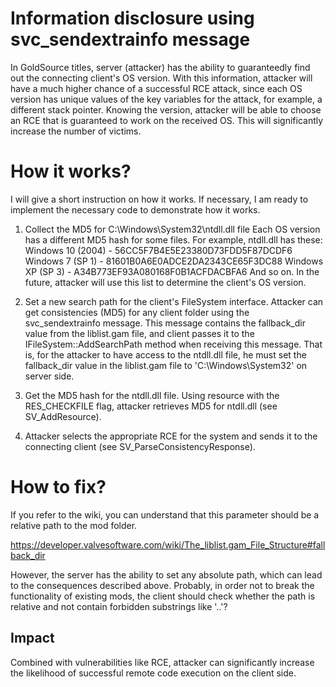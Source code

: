 # Information disclosure using svc_sendextrainfo message

In GoldSource titles, server (attacker) has the ability to guaranteedly find out the connecting client's OS version. With this information, attacker will have a much higher chance of a successful RCE attack, since each OS version has unique values of the key variables for the attack, for example, a different stack pointer. Knowing the version, attacker will be able to choose an RCE that is guaranteed to work on the received OS. This will significantly increase the number of victims.

# How it works?

I will give a short instruction on how it works. If necessary, I am ready to implement the necessary code to demonstrate how it works.

1. Collect the MD5 for C:\Windows\System32\ntdll.dll file
Each OS version has a different MD5 hash for some files. For example, ntdll.dll has these:
Windows 10 (2004) - 56CC5F7B4E5E23380D73FDD5F87DCDF6
Windows 7 (SP 1) - 81601B0A6E0ADCE2DA2343CE65F3DC88
Windows XP (SP 3) - A34B773EF93A080168F0B1ACFDACBFA6
And so on. In the future, attacker will use this list to determine the client's OS version.

2. Set a new search path for the client's FileSystem interface.
Attacker can get consistencies (MD5) for any client folder using the svc_sendextrainfo message. This message contains the fallback_dir value from the liblist.gam file, and client passes it to the IFileSystem::AddSearchPath method when receiving this message. That is, for the attacker to have access to the ntdll.dll file, he must set the fallback_dir value in the liblist.gam file to 'C:\Windows\System32' on server side.

3. Get the MD5 hash for the ntdll.dll file.
Using resource with the RES_CHECKFILE flag, attacker retrieves MD5 for ntdll.dll (see SV_AddResource).

4. Attacker selects the appropriate RCE for the system and sends it to the connecting client (see SV_ParseConsistencyResponse).

# How to fix?

If you refer to the wiki, you can understand that this parameter should be a relative path to the mod folder.

https://developer.valvesoftware.com/wiki/The_liblist.gam_File_Structure#fallback_dir

However, the server has the ability to set any absolute path, which can lead to the consequences described above. Probably, in order not to break the functionality of existing mods, the client should check whether the path is relative and not contain forbidden substrings like '..'?

## Impact

Combined with vulnerabilities like RCE, attacker can significantly increase the likelihood of successful remote code execution on the client side.